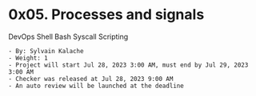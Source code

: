 # 0x05. Processes and signals
  DevOps Shell Bash Syscall Scripting

    - By: Sylvain Kalache
    - Weight: 1
    - Project will start Jul 28, 2023 3:00 AM, must end by Jul 29, 2023 3:00 AM
    - Checker was released at Jul 28, 2023 9:00 AM
    - An auto review will be launched at the deadline